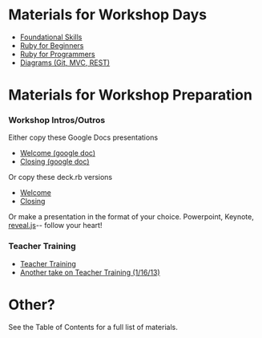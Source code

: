 # Materials for Workshop Days

* [Foundational Skills](foundational_skills)
* [Ruby for Beginners](ruby_for_beginners)
* [Ruby for Programmers](ruby_for_programmers)
* [Diagrams (Git, MVC, REST)  ](diagrams)

# Materials for Workshop Preparation

### Workshop Intros/Outros
Either copy these Google Docs presentations

* [Welcome (google doc)](https://docs.google.com/presentation/d/1VT8J6CTuN8ot_-0ZElLv49_-cxuNmXTp83DBonD1x5w/edit#slide=id.p)
* [Closing (google doc)](https://docs.google.com/presentation/d/19ik5tm_enCNRIM4zaY9rIoeRhDoMMfFUDgNXnd2lW6A/edit#slide=id.p)

Or copy these deck.rb versions

* [Welcome](welcome)
* [Closing](closing)

Or make a presentation in the format of your choice. Powerpoint, Keynote, [reveal.js](http://lab.hakim.se/reveal-js/)-- follow your heart!

### Teacher Training
* [Teacher Training](teacher_training)
* [Another take on Teacher Training (1/16/13)](more_teacher_training)

# Other?
See the Table of Contents for a full list of materials.
